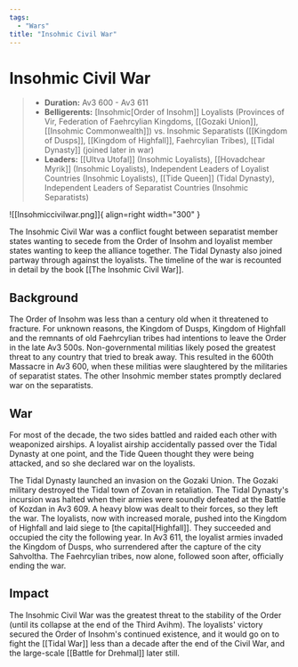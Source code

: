 ```yaml
---
tags:
  - "Wars"
title: "Insohmic Civil War"
---
```


# Insohmic Civil War

> - **Duration:** Av3 600 - Av3 611
> - **Belligerents:** [Insohmic[Order of Insohm]] Loyalists (Provinces of Vir, Federation of Faehrcylian Kingdoms, [[Gozaki Union]], [[Insohmic Commonwealth]]) vs. Insohmic Separatists ([[Kingdom of Dusps]], [[Kingdom of Highfall]], Faehrcylian Tribes), [[Tidal Dynasty]] (joined later in war)
> - **Leaders:** [[Ultva Utofal]] (Insohmic Loyalists), [[Hovadchear Myrik]] (Insohmic Loyalists), Independent Leaders of Loyalist Countries (Insohmic Loyalists), [[Tide Queen]] (Tidal Dynasty), Independent Leaders of Separatist Countries (Insohmic Separatists)

![[Insohmiccivilwar.png]]{ align=right width="300" }

The Insohmic Civil War was a conflict fought between separatist member states wanting to secede from the Order of Insohm and loyalist member states wanting to keep the alliance together. The Tidal Dynasty also joined partway through against the loyalists. The timeline of the war is recounted in detail by the book [[The Insohmic Civil War]]. 

## Background

The Order of Insohm was less than a century old when it threatened to fracture. For unknown reasons, the Kingdom of Dusps, Kingdom of Highfall and the remnants of old Faehrcylian tribes had intentions to leave the Order in the late Av3 500s. Non-governmental militias likely posed the greatest threat to any country that tried to break away. This resulted in the 600th Massacre in Av3 600, when these militias were slaughtered by the militaries of separatist states. The other Insohmic member states promptly declared war on the separatists.

## War

For most of the decade, the two sides battled and raided each other with weaponized airships. A loyalist airship accidentally passed over the Tidal Dynasty at one point, and the Tide Queen thought they were being attacked, and so she declared war on the loyalists. 

The Tidal Dynasty launched an invasion on the Gozaki Union. The Gozaki military destroyed the Tidal town of Zovan in retaliation. The Tidal Dynasty's incursion was halted when their armies were soundly defeated at the Battle of Kozdan in Av3 609. A heavy blow was dealt to their forces, so they left the war. The loyalists, now with increased morale, pushed into the Kingdom of Highfall and laid siege to [the capital[Highfall]]. They succeeded and occupied the city the following year. In Av3 611, the loyalist armies invaded the Kingdom of Dusps, who surrendered after the capture of the city Sahvoltha. The Faehrcylian tribes, now alone, followed soon after, officially ending the war.

## Impact

The Insohmic Civil War was the greatest threat to the stability of the Order (until its collapse at the end of the Third Avihm). The loyalists' victory secured the Order of Insohm's continued existence, and it would go on to fight the [[Tidal War]] less than a decade after the end of the Civil War, and the large-scale [[Battle for Drehmal]] later still.



